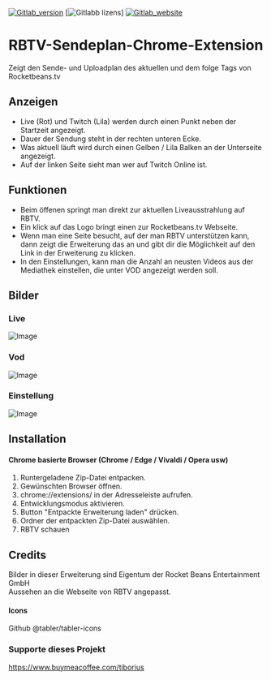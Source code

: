 [![Gitlab_version](https://img.shields.io/gitlab/v/release/tiboriusdev/RBTV-Sendeplan-Chrome-Extension?color=blue&label=version&style=flat-square)](https://Gitlab.com/TiboriusDev/RBTV-Sendeplan-Chrome-Extension/releases/)
[![Gitlabb lizens](https://img.shields.io/gitlab/v/license/TiboriusDev/RBTV-Sendeplan-Chrome-Extension?color=green&style=flat-square)]
[![Gitlab_website](https://img.shields.io/badge/website-tiborius.com-red?&style=flat-square)](https://tiborius.com)

# RBTV-Sendeplan-Chrome-Extension
Zeigt den Sende- und Uploadplan des aktuellen und dem folge Tags von Rocketbeans.tv

## Anzeigen
- Live (Rot) und Twitch (Lila) werden durch einen Punkt neben der Startzeit angezeigt.
- Dauer der Sendung steht in der rechten unteren Ecke.
- Was aktuell läuft wird durch einen Gelben / Lila Balken an der Unterseite angezeigt.
- Auf der linken Seite sieht man wer auf Twitch Online ist. 

## Funktionen
- Beim öffenen springt man direkt zur aktuellen Liveausstrahlung auf RBTV.<br>
- Ein klick auf das Logo bringt einen zur Rocketbeans.tv Webseite.<br>
- Wenn man eine Seite besucht, auf der man RBTV unterstützen kann, dann zeigt die Erweiterung das an und gibt dir die Möglichkeit auf den Link in der Erweiterung zu klicken. 
- In den Einstellungen, kann man die Anzahl an neusten Videos aus der Mediathek einstellen, die unter VOD angezeigt werden soll.

## Bilder
### Live
![Image](https://dl.tiborius.com/img_erweiterung_1.jpg)
### Vod
![Image](https://dl.tiborius.com/img_erweiterung_2.jpg)
### Einstellung
![Image](https://dl.tiborius.com/img_erweiterung_3.jpg)

## Installation
#### Chrome basierte Browser (Chrome / Edge / Vivaldi / Opera usw)
1. Runtergeladene Zip-Datei entpacken.
2. Gewünschten Browser öffnen.
3. chrome://extensions/ in der Adresseleiste aufrufen.
4. Entwicklungsmodus aktivieren.
5. Button "Entpackte Erweiterung laden" drücken.
6. Ordner der entpackten Zip-Datei auswählen.
7. RBTV schauen

## Credits
Bilder in dieser Erweiterung sind Eigentum der Rocket Beans Entertainment GmbH<br>
Aussehen an die Webseite von RBTV angepasst.
#### Icons
Github @tabler/tabler-icons
### Supporte dieses Projekt
https://www.buymeacoffee.com/tiborius
